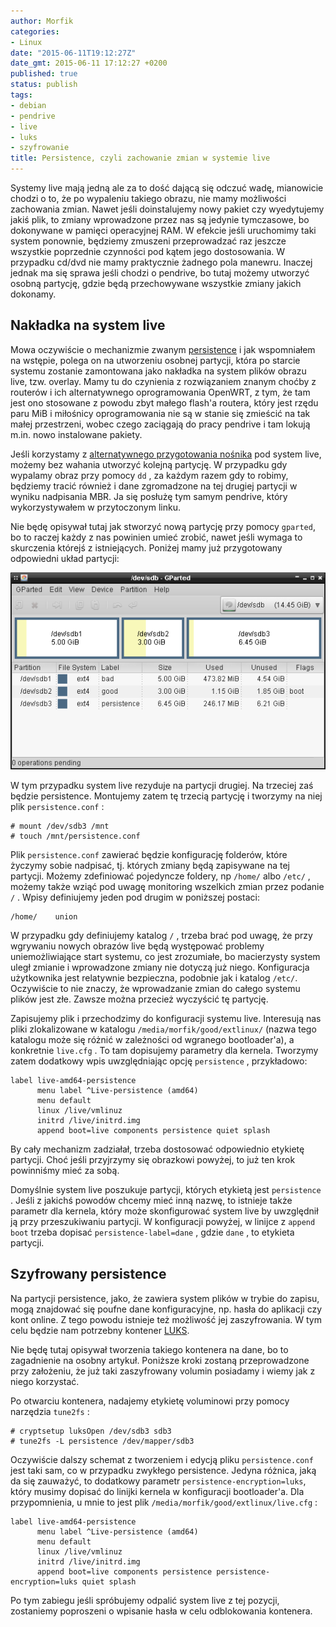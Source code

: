 ```yaml
---
author: Morfik
categories:
- Linux
date: "2015-06-11T19:12:27Z"
date_gmt: 2015-06-11 17:12:27 +0200
published: true
status: publish
tags:
- debian
- pendrive
- live
- luks
- szyfrowanie
title: Persistence, czyli zachowanie zmian w systemie live
---
```


Systemy live mają jedną ale za to dość dającą się odczuć wadę, mianowicie chodzi o to, że po
wypaleniu takiego obrazu, nie mamy możliwości zachowania zmian. Nawet jeśli doinstalujemy nowy
pakiet czy wyedytujemy jakiś plik, to zmiany wprowadzone przez nas są jedynie tymczasowe, bo
dokonywane w pamięci operacyjnej RAM. W efekcie jeśli uruchomimy taki system ponownie, będziemy
zmuszeni przeprowadzać raz jeszcze wszystkie poprzednie czynności pod kątem jego dostosowania. W
przypadku cd/dvd nie mamy praktycznie żadnego pola manewru. Inaczej jednak ma się sprawa jeśli
chodzi o pendrive, bo tutaj możemy utworzyć osobną partycję, gdzie będą przechowywane wszystkie
zmiany jakich dokonamy.

<!--more-->
## Nakładka na system live

Mowa oczywiście o mechanizmie zwanym [persistence][1] i jak wspomniałem na wstępie, polega on na
utworzeniu osobnej partycji, która po starcie systemu zostanie zamontowana jako nakładka na system
plików obrazu live, tzw. overlay. Mamy tu do czynienia z rozwiązaniem znanym choćby z routerów i
ich alternatywnego oprogramowania OpenWRT, z tym, że tam jest ono stosowane z powodu zbyt małego
flash'a routera, który jest rzędu paru MiB i miłośnicy oprogramowania nie są w stanie się zmieścić
na tak małej przestrzeni, wobec czego zaciągają do pracy pendrive i tam lokują m.in. nowo
instalowane pakiety.

Jeśli korzystamy z [alternatywnego przygotowania nośnika][2] pod system live, możemy bez wahania
utworzyć kolejną partycję. W przypadku gdy wypalamy obraz przy pomocy `dd` , za każdym razem gdy to
robimy, będziemy tracić również i dane zgromadzone na tej drugiej partycji w wyniku nadpisania MBR.
Ja się posłużę tym samym pendrive, który wykorzystywałem w przytoczonym linku.

Nie będę opisywał tutaj jak stworzyć nową partycję przy pomocy `gparted`, bo to raczej każdy z nas
powinien umieć zrobić, nawet jeśli wymaga to skurczenia którejś z istniejących. Poniżej mamy już
przygotowany odpowiedni układ partycji:

![](/img/2015/06/1.gparted-persistence-live.png#big)

W tym przypadku system live rezyduje na partycji drugiej. Na trzeciej zaś będzie persistence.
Montujemy zatem tę trzecią partycję i tworzymy na niej plik `persistence.conf` :

    # mount /dev/sdb3 /mnt
    # touch /mnt/persistence.conf

Plik `persistence.conf` zawierać będzie konfigurację folderów, które życzymy sobie nadpisać, tj.
których zmiany będą zapisywane na tej partycji. Możemy zdefiniować pojedyncze foldery, np `/home/`
albo `/etc/` , możemy także wziąć pod uwagę monitoring wszelkich zmian przez podanie `/` . Wpisy
definiujemy jeden pod drugim w poniższej postaci:

    /home/    union

W przypadku gdy definiujemy katalog `/` , trzeba brać pod uwagę, że przy wgrywaniu nowych obrazów
live będą występować problemy uniemożliwiające start systemu, co jest zrozumiałe, bo macierzysty
system uległ zmianie i wprowadzone zmiany nie dotyczą już niego. Konfiguracja użytkownika jest
relatywnie bezpieczna, podobnie jak i katalog `/etc/`. Oczywiście to nie znaczy, że wprowadzanie
zmian do całego systemu plików jest złe. Zawsze można przecież wyczyścić tę partycję.

Zapisujemy plik i przechodzimy do konfiguracji systemu live. Interesują nas pliki zlokalizowane w
katalogu `/media/morfik/good/extlinux/` (nazwa tego katalogu może się różnić w zależności od
wgranego bootloader'a), a konkretnie `live.cfg` . To tam dopisujemy parametry dla kernela. Tworzymy
zatem dodatkowy wpis uwzględniając opcję `persistence` , przykładowo:

    label live-amd64-persistence
          menu label ^Live-persistence (amd64)
          menu default
          linux /live/vmlinuz
          initrd /live/initrd.img
          append boot=live components persistence quiet splash

By cały mechanizm zadziałał, trzeba dostosować odpowiednio etykietę partycji. Choć jeśli przyjrzymy
się obrazkowi powyżej, to już ten krok powinniśmy mieć za sobą.

Domyślnie system live poszukuje partycji, których etykietą jest `persistence` . Jeśli z jakichś
powodów chcemy mieć inną nazwę, to istnieje także parametr dla kernela, który może skonfigurować
system live by uwzględnił ją przy przeszukiwaniu partycji. W konfiguracji powyżej, w linijce z
`append boot` trzeba dopisać `persistence-label=dane` , gdzie `dane` , to etykieta partycji.

## Szyfrowany persistence

Na partycji persistence, jako, że zawiera system plików w trybie do zapisu, mogą znajdować się
poufne dane konfiguracyjne, np. hasła do aplikacji czy kont online. Z tego powodu istnieje też
możliwość jej zaszyfrowania. W tym celu będzie nam potrzebny kontener [LUKS][3].

Nie będę tutaj opisywał tworzenia takiego kontenera na dane, bo to zagadnienie na osobny artykuł.
Poniższe kroki zostaną przeprowadzone przy założeniu, że już taki zaszyfrowany volumin posiadamy i
wiemy jak z niego korzystać.

Po otwarciu kontenera, nadajemy etykietę voluminowi przy pomocy narzędzia `tune2fs` :

    # cryptsetup luksOpen /dev/sdb3 sdb3
    # tune2fs -L persistence /dev/mapper/sdb3

Oczywiście dalszy schemat z tworzeniem i edycją pliku `persistence.conf` jest taki sam, co w
przypadku zwykłego persistence. Jedyna różnica, jaką da się zauważyć, to dodatkowy parametr
`persistence-encryption=luks`, który musimy dopisać do linijki kernela w konfiguracji bootloader'a.
Dla przypomnienia, u mnie to jest plik `/media/morfik/good/extlinux/live.cfg` :

    label live-amd64-persistence
          menu label ^Live-persistence (amd64)
          menu default
          linux /live/vmlinuz
          initrd /live/initrd.img
          append boot=live components persistence persistence-encryption=luks quiet splash

Po tym zabiegu jeśli spróbujemy odpalić system live z tej pozycji, zostaniemy poproszeni o wpisanie
hasła w celu odblokowania kontenera.


[1]: https://live-team.pages.debian.net/live-manual/html/live-manual/customizing-run-time-behaviours.en.html#547
[2]: /post/jak-wgrac-system-live-na-uszkodzony-pendrive/
[3]: https://pl.wikipedia.org/wiki/Linux_Unified_Key_Setup
